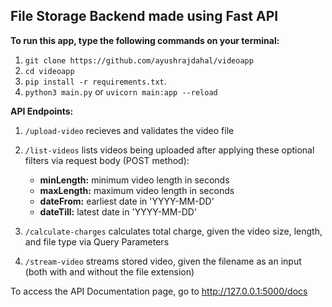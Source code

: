 ## File Storage Backend made using Fast API

**To run this app, type the following commands on your terminal:**

1. `git clone https://github.com/ayushrajdahal/videoapp`
2. `cd videoapp`
3. `pip install -r requirements.txt`.
4. `python3 main.py` or `uvicorn main:app --reload`

**API Endpoints:**

1. `/upload-video` recieves and validates the video file

2. `/list-videos` lists videos being uploaded after applying these optional filters via request body (POST method):
    - **minLength:** minimum video length in seconds
    - **maxLength:** maximum video length in seconds
    - **dateFrom:** earliest date in 'YYYY-MM-DD'
    - **dateTill:** latest date in 'YYYY-MM-DD'

3. `/calculate-charges` calculates total charge, given the video size, length, and file type via Query Parameters

4. `/stream-video` streams stored video, given the filename as an input (both with and without the file extension)

To access the API Documentation page, go to http://127.0.0.1:5000/docs